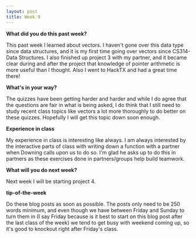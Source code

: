```yaml
---
layout: post
title: Week 9
---
```


**What did you do this past week?**


This past week I learned about vectors. I haven't gone over this data type
since data structures, and it is my first time going over vectors since
CS314- Data Structures. I also finished up project 3 with my partner, and
it became clear during and after the project that knowledge of pointer
arithmetic is more useful than I thought. Also I went to HackTX and had
a great time there!

**What's in your way?**


The quizzes have been getting harder and harder and while I do agree that the
questions are fair in what is being asked, I do think that I still need to study
recent class topics like vectors a lot more thoroughly to do better
on these quizzes. Hopefully I will get this topic down soon enough.

**Experience in class**


My experience in class is interesting like always. I am always interested by
the interactive parts of class with writing down a function with a partner when
Downing calls upon us to do so. I'm glad he asks up to do this in partners as
these exercises done in partners/groups help build teamwork.


**What will you do next week?**


Next week I will be starting project 4.


**tip-of-the-week**


Do these blog posts as soon as possible. The posts only need to be 250 words minimum,
and even though we have between Friday and Sunday to turn them in (I say Friday because
is it best to start on this blog post after the last class of the week) we tend to
get busy with weekend coming up, so it's good to knockout right after Friday's class.



